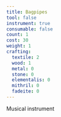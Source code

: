 ```yaml
---
title: Bagpipes
tool: false
instrument: true
consumable: false
count: 1
cost: 30
weight: 1
crafting:
  textile: 2
  wood: 1
  metal: 0
  stone: 0
  elementalis: 0
  mithril: 0
  fadeite: 0
---
```


Musical instrument

